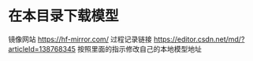 # 在本目录下载模型
镜像网站
https://hf-mirror.com/
过程记录链接
https://editor.csdn.net/md/?articleId=138768345
按照里面的指示修改自己的本地模型地址